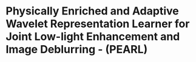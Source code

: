 # Physically Enriched and Adaptive Wavelet Representation Learner for Joint Low-light Enhancement and Image Deblurring - (PEARL) #
